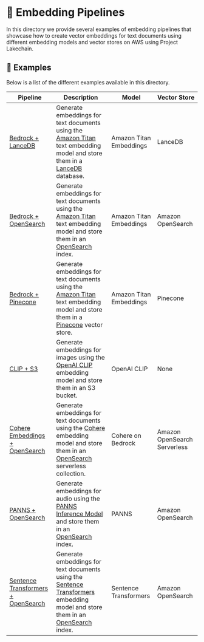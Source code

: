 # 🤖 Embedding Pipelines

In this directory we provide several examples of embedding pipelines that showcase how to create vector embeddings for text documents using different embedding models and vector stores on AWS using Project Lakechain.

## 🌟 Examples

Below is a list of the different examples available in this directory.

Pipeline | Description | Model | Vector Store
--- | --- | --- | ---
[Bedrock + LanceDB](bedrock-lancedb-pipeline) | Generate embeddings for text documents using the [Amazon Titan](https://docs.aws.amazon.com/bedrock/latest/userguide/titan-embedding-models.html) text embedding model and store them in a [LanceDB](https://www.pinecone.io/) database. | Amazon Titan Embeddings | LanceDB
[Bedrock + OpenSearch](bedrock-opensearch-pipeline) | Generate embeddings for text documents using the [Amazon Titan](https://docs.aws.amazon.com/bedrock/latest/userguide/titan-embedding-models.html) text embedding model and store them in an [OpenSearch](https://opensearch.org/) index. | Amazon Titan Embeddings | Amazon OpenSearch
[Bedrock + Pinecone](bedrock-pinecone-pipeline) | Generate embeddings for text documents using the [Amazon Titan](https://docs.aws.amazon.com/bedrock/latest/userguide/titan-embedding-models.html) text embedding model and store them in a [Pinecone](https://www.pinecone.io/) vector store. | Amazon Titan Embeddings | Pinecone
[CLIP + S3](clip-embeddings-pipeline) | Generate embeddings for images using the [OpenAI CLIP](https://openai.com/research/clip/) embedding model and store them in an S3 bucket. | OpenAI CLIP | None
[Cohere Embeddings + OpenSearch](cohere-opensearch-pipeline) | Generate embeddings for text documents using the [Cohere](https://cohere.ai/) embedding model and store them in an [OpenSearch](https://opensearch.org/) serverless collection. | Cohere on Bedrock | Amazon OpenSearch Serverless
[PANNS + OpenSearch](panns-opensearch-pipeline) | Generate embeddings for audio using the [PANNS Inference Model](https://github.com/qiuqiangkong/panns_inference) and store them in an [OpenSearch](https://opensearch.org/) index. | PANNS | Amazon OpenSearch
[Sentence Transformers + OpenSearch](sentence-transformers-pipeline) | Generate embeddings for text documents using the [Sentence Transformers](https://www.sbert.net/) embedding model and store them in an [OpenSearch](https://opensearch.org/) index. | Sentence Transformers | Amazon OpenSearch
